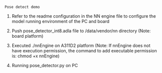 	Pose detect demo

1. Refer to the readme configuration in the NN engine file to configure the model running environment of the PC and board 

2. Push pose_detector_int8.adla file to   /data/vendor/nn directory  (Note: board platform)

3. Executed ./nnEngine     on    A311D2  platform    (Note: If nnEngine  does not have execution permission, the command to add executable permission is: chmod +x nnEngine)

4. Running pose_detector.py on PC

